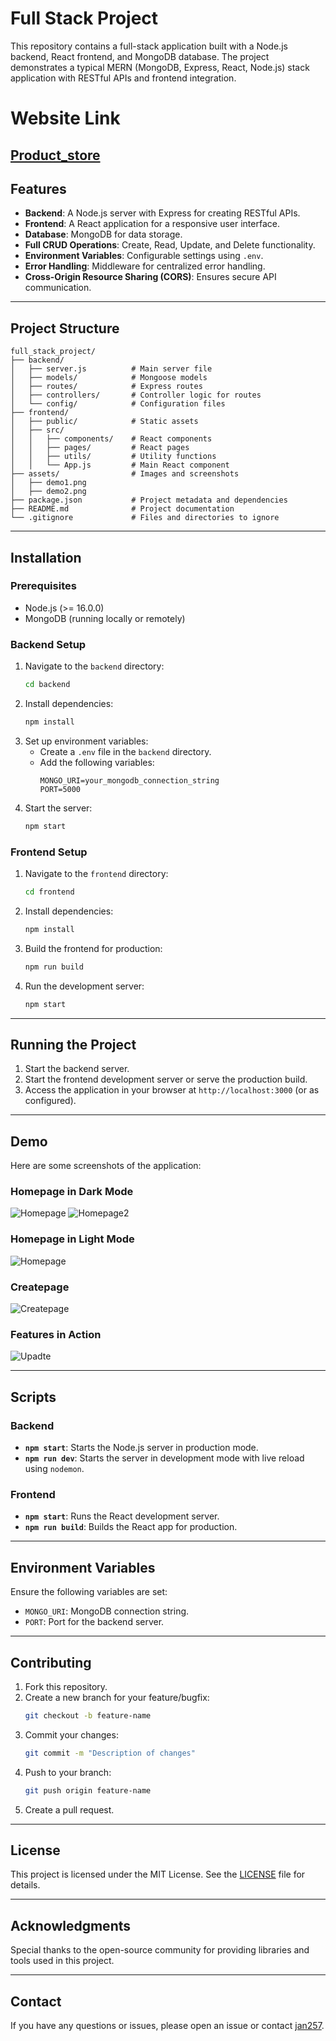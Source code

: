 # Full Stack Project

This repository contains a full-stack application built with a Node.js backend, React frontend, and MongoDB database. The project demonstrates a typical MERN (MongoDB, Express, React, Node.js) stack application with RESTful APIs and frontend integration.

# Website Link 

## [Product_store](https://full-stack-project-1-6olo.onrender.com)

## Features
- **Backend**: A Node.js server with Express for creating RESTful APIs.
- **Frontend**: A React application for a responsive user interface.
- **Database**: MongoDB for data storage.
- **Full CRUD Operations**: Create, Read, Update, and Delete functionality.
- **Environment Variables**: Configurable settings using `.env`.
- **Error Handling**: Middleware for centralized error handling.
- **Cross-Origin Resource Sharing (CORS)**: Ensures secure API communication.

---

## Project Structure
```
full_stack_project/
├── backend/
│   ├── server.js          # Main server file
│   ├── models/            # Mongoose models
│   ├── routes/            # Express routes
│   ├── controllers/       # Controller logic for routes
│   └── config/            # Configuration files
├── frontend/
│   ├── public/            # Static assets
│   ├── src/
│   │   ├── components/    # React components
│   │   ├── pages/         # React pages
│   │   ├── utils/         # Utility functions
│   │   └── App.js         # Main React component
├── assets/                # Images and screenshots
│   ├── demo1.png
│   ├── demo2.png
├── package.json           # Project metadata and dependencies
├── README.md              # Project documentation
└── .gitignore             # Files and directories to ignore
```

---

## Installation

### Prerequisites
- Node.js (>= 16.0.0)
- MongoDB (running locally or remotely)

### Backend Setup
1. Navigate to the `backend` directory:
   ```bash
   cd backend
   ```
2. Install dependencies:
   ```bash
   npm install
   ```
3. Set up environment variables:
   - Create a `.env` file in the `backend` directory.
   - Add the following variables:
     ```env
     MONGO_URI=your_mongodb_connection_string
     PORT=5000
     ```
4. Start the server:
   ```bash
   npm start
   ```

### Frontend Setup
1. Navigate to the `frontend` directory:
   ```bash
   cd frontend
   ```
2. Install dependencies:
   ```bash
   npm install
   ```
3. Build the frontend for production:
   ```bash
   npm run build
   ```
4. Run the development server:
   ```bash
   npm start
   ```

---

## Running the Project
1. Start the backend server.
2. Start the frontend development server or serve the production build.
3. Access the application in your browser at `http://localhost:3000` (or as configured).

---

## Demo
Here are some screenshots of the application:

### Homepage in Dark Mode
![Homepage](/assets/Home_Page-1.png)
![Homepage2](/assets/Home_Page-2.png)
### Homepage in Light Mode
![Homepage](/assets/Home_Page-3.png)

### Createpage
![Createpage](/assets/Create_Page-1.png)

### Features in Action
![Upadte](/assets/Update_Feature.png)

---

## Scripts

### Backend
- **`npm start`**: Starts the Node.js server in production mode.
- **`npm run dev`**: Starts the server in development mode with live reload using `nodemon`.

### Frontend
- **`npm start`**: Runs the React development server.
- **`npm run build`**: Builds the React app for production.

---

## Environment Variables
Ensure the following variables are set:
- `MONGO_URI`: MongoDB connection string.
- `PORT`: Port for the backend server.

---

## Contributing
1. Fork this repository.
2. Create a new branch for your feature/bugfix:
   ```bash
   git checkout -b feature-name
   ```
3. Commit your changes:
   ```bash
   git commit -m "Description of changes"
   ```
4. Push to your branch:
   ```bash
   git push origin feature-name
   ```
5. Create a pull request.

---

## License
This project is licensed under the MIT License. See the [LICENSE](LICENSE) file for details.

---

## Acknowledgments
Special thanks to the open-source community for providing libraries and tools used in this project.

---

## Contact
If you have any questions or issues, please open an issue or contact [jan257](https://github.com/jan257).

